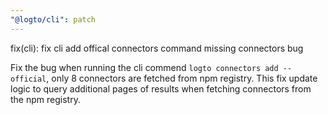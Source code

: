 ```yaml
---
"@logto/cli": patch
---
```


fix(cli): fix cli add offical connectors command missing connectors bug

Fix the bug when running the cli commend `logto connectors add --official`, only 8 connectors are fetched from npm registry.
This fix update logic to query additional pages of results when fetching connectors from the npm registry.
